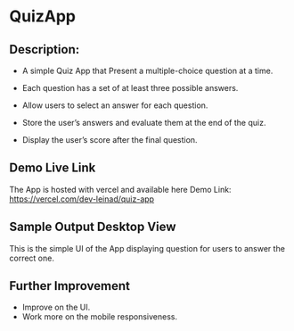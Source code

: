 # QuizApp

## Description:

- A simple Quiz App that Present a multiple-choice question at a time.
- Each question has a set of at least three possible answers.
- Allow users to select an answer for each question.
- Store the user’s answers and evaluate them at the end of the quiz.

- Display the user’s score after the final question.

## Demo Live Link

The App is hosted with vercel and available here
Demo Link: https://vercel.com/dev-leinad/quiz-app

## Sample Output Desktop View

This is the simple UI of the App displaying question for users to answer the correct one.

## Further Improvement

- Improve on the UI.
- Work more on the mobile responsiveness.